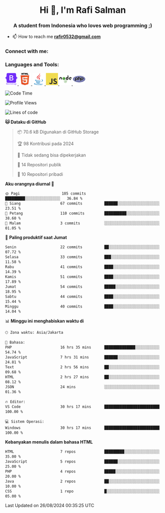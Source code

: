 <h1 align="center">Hi 👋, I'm Rafi Salman</h1>
<h3 align="center">A student from Indonesia who loves web programming ;)</h3>

- 📫 How to reach me **rafir0532@gmail.com**

<h3 align="left">Connect with me:</h3>
<p align="left">
</p>

<h3 align="left">Languages and Tools:</h3>
<p align="left"> <a href="https://getbootstrap.com" target="_blank" rel="noreferrer"> <img src="https://raw.githubusercontent.com/devicons/devicon/master/icons/bootstrap/bootstrap-plain-wordmark.svg" alt="bootstrap" width="40" height="40"/> </a> <a href="https://www.w3.org/html/" target="_blank" rel="noreferrer"> <img src="https://raw.githubusercontent.com/devicons/devicon/master/icons/html5/html5-original-wordmark.svg" alt="html5" width="40" height="40"/> </a> <a href="https://www.java.com" target="_blank" rel="noreferrer"> <img src="https://raw.githubusercontent.com/devicons/devicon/master/icons/java/java-original.svg" alt="java" width="40" height="40"/> </a> <a href="https://developer.mozilla.org/en-US/docs/Web/JavaScript" target="_blank" rel="noreferrer"> <img src="https://raw.githubusercontent.com/devicons/devicon/master/icons/javascript/javascript-original.svg" alt="javascript" width="40" height="40"/> </a> <a href="https://nodejs.org" target="_blank" rel="noreferrer"> <img src="https://raw.githubusercontent.com/devicons/devicon/master/icons/nodejs/nodejs-original-wordmark.svg" alt="nodejs" width="40" height="40"/> </a> <a href="https://www.php.net" target="_blank" rel="noreferrer"> <img src="https://raw.githubusercontent.com/devicons/devicon/master/icons/php/php-original.svg" alt="php" width="40" height="40"/> </a> </p>

<!--START_SECTION:waka-->
![Code Time](http://img.shields.io/badge/Code%20Time-65%20hrs-blue)

![Profile Views](http://img.shields.io/badge/Profil%20dilihat-24-blue)

![Lines of code](https://img.shields.io/badge/Sejak%20Hello%20World%20aku%20telah%20menulis-467.9%20thousand%20baris%20kode-blue)

**🐱 Dataku di GitHub** 

> 📦 70.6 kB Digunakan di GitHub Storage 
 > 
> 🏆 98 Kontribusi pada 2024
 > 
> 🚫 Tidak sedang bisa dipekerjakan
 > 
> 📜 14 Repositori publik 
 > 
> 🔑 10 Repositori pribadi 
 > 
**Aku orangnya diurnal 🐤** 

```text
🌞 Pagi                   105 commits         █████████░░░░░░░░░░░░░░░░   36.84 % 
🌆 Siang                  67 commits          ██████░░░░░░░░░░░░░░░░░░░   23.51 % 
🌃 Petang                 110 commits         ██████████░░░░░░░░░░░░░░░   38.60 % 
🌙 Malam                  3 commits           ░░░░░░░░░░░░░░░░░░░░░░░░░   01.05 % 
```
📅 **Paling produktif saat Jumat** 

```text
Senin                    22 commits          ██░░░░░░░░░░░░░░░░░░░░░░░   07.72 % 
Selasa                   33 commits          ███░░░░░░░░░░░░░░░░░░░░░░   11.58 % 
Rabu                     41 commits          ████░░░░░░░░░░░░░░░░░░░░░   14.39 % 
Kamis                    51 commits          ████░░░░░░░░░░░░░░░░░░░░░   17.89 % 
Jumat                    54 commits          █████░░░░░░░░░░░░░░░░░░░░   18.95 % 
Sabtu                    44 commits          ████░░░░░░░░░░░░░░░░░░░░░   15.44 % 
Minggu                   40 commits          ████░░░░░░░░░░░░░░░░░░░░░   14.04 % 
```


📊 **Minggu ini menghabiskan waktu di** 

```text
🕑︎ Zona waktu: Asia/Jakarta

💬 Bahasa: 
PHP                      16 hrs 35 mins      ██████████████░░░░░░░░░░░   54.74 % 
JavaScript               7 hrs 31 mins       ██████░░░░░░░░░░░░░░░░░░░   24.81 % 
Text                     2 hrs 56 mins       ██░░░░░░░░░░░░░░░░░░░░░░░   09.68 % 
HTML                     2 hrs 27 mins       ██░░░░░░░░░░░░░░░░░░░░░░░   08.12 % 
JSON                     24 mins             ░░░░░░░░░░░░░░░░░░░░░░░░░   01.36 % 

🔥 Editor: 
VS Code                  30 hrs 17 mins      █████████████████████████   100.00 % 

💻 Sistem Operasi: 
Windows                  30 hrs 17 mins      █████████████████████████   100.00 % 
```

**Kebanyakan menulis dalam bahasa HTML** 

```text
HTML                     7 repos             █████████░░░░░░░░░░░░░░░░   35.00 % 
JavaScript               5 repos             ██████░░░░░░░░░░░░░░░░░░░   25.00 % 
PHP                      4 repos             █████░░░░░░░░░░░░░░░░░░░░   20.00 % 
Java                     2 repos             ██░░░░░░░░░░░░░░░░░░░░░░░   10.00 % 
CSS                      1 repo              █░░░░░░░░░░░░░░░░░░░░░░░░   05.00 % 
```




 Last Updated on 26/08/2024 00:35:25 UTC
<!--END_SECTION:waka-->
